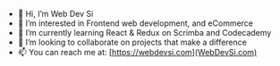 - 👋 Hi, I’m Web Dev Si
- 👀 I’m interested in Frontend web development, and eCommerce
- 🌱 I’m currently learning React & Redux on Scrimba and Codecademy
- 💞️ I’m looking to collaborate on projects that make a difference
- 📫 You can reach me at: [https://webdevsi.com](WebDevSi.com)

<!---
WebDevSiDotCom/WebDevSiDotCom is a ✨ special ✨ repository because its `README.md` (this file) appears on your GitHub profile.
You can click the Preview link to take a look at your changes.
--->
